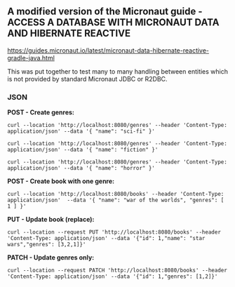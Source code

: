 ## A modified version of the Micronaut guide - ACCESS A DATABASE WITH MICRONAUT DATA AND HIBERNATE REACTIVE

https://guides.micronaut.io/latest/micronaut-data-hibernate-reactive-gradle-java.html

This was put together to test many to many handling between entities which is not provided by standard Micronaut JDBC or R2DBC.

### JSON
**POST - Create genres:**

`curl --location 'http://localhost:8080/genres' --header 'Content-Type: application/json' --data '{ "name": "sci-fi" }'`

`curl --location 'http://localhost:8080/genres' --header 'Content-Type: application/json' --data '{ "name": "fiction" }'`

`curl --location 'http://localhost:8080/genres' --header 'Content-Type: application/json' --data '{ "name": "horror" }'`

**POST - Create book with one genre:**

`curl --location 'http://localhost:8080/books' --header 'Content-Type: application/json' 
--data '{ "name": "war of the worlds", "genres": [ 1 ] }'`

**PUT - Update book (replace):**

`curl --location --request PUT 'http://localhost:8080/books' --header 'Content-Type: application/json' --data '{"id": 1,"name": "star wars","genres": [3,2,1]}'`

**PATCH - Update genres only:**

`curl --location --request PATCH 'http://localhost:8080/books' --header 'Content-Type: application/json' --data '{"id": 1,"genres": [1,2]}'`